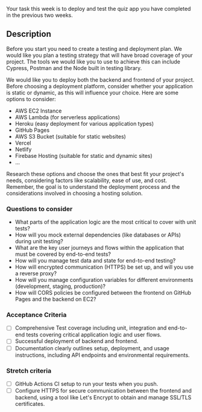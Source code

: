 Your task this week is to deploy and test the quiz app you have completed in the previous two weeks.

## Description

Before you start you need to create a testing and deployment plan. We would like you plan a testing strategy that will have broad coverage of your project. The tools we would like you to use to achieve this can include Cypress, Postman and the Node built in testing library. 

We would like you to deploy both the backend and frontend of your project. Before choosing a deployment platform, consider whether your application is static or dynamic, as this will influence your choice. Here are some options to consider:

- AWS EC2 Instance
- AWS Lambda (for serverless applications)
- Heroku (easy deployment for various application types)
- GitHub Pages
- AWS S3 Bucket (suitable for static websites)
- Vercel
- Netlify
- Firebase Hosting (suitable for static and dynamic sites)
- ...

Research these options and choose the ones that best fit your project's needs, considering factors like scalability, ease of use, and cost. Remember, the goal is to understand the deployment process and the considerations involved in choosing a hosting solution.

### Questions to consider

- What parts of the application logic are the most critical to cover with unit tests?
- How will you mock external dependencies (like databases or APIs) during unit testing?
- What are the key user journeys and flows within the application that must be covered by end-to-end tests?
- How will you manage test data and state for end-to-end testing?
- How will encrypted communication (HTTPS) be set up, and will you use a reverse proxy?
- How will you manage configuration variables for different environments (development, staging, production)?
- How will CORS policies be configured between the frontend on GitHub Pages and the backend on EC2?


### Acceptance Criteria

- [ ] Comprehensive Test coverage including unit, integration and end-to-end tests covering critical application logic and user flows.
- [ ] Successful deployment of backend and frontend.
- [ ] Documentation clearly outlines setup, deployment, and usage instructions, including API endpoints and environmental requirements.

### Stretch criteria

- [ ] GitHub Actions CI setup to run your tests when you push.
- [ ] Configure HTTPS for secure communication between the frontend and backend, using a tool like Let's Encrypt to obtain and manage SSL/TLS certificates.
